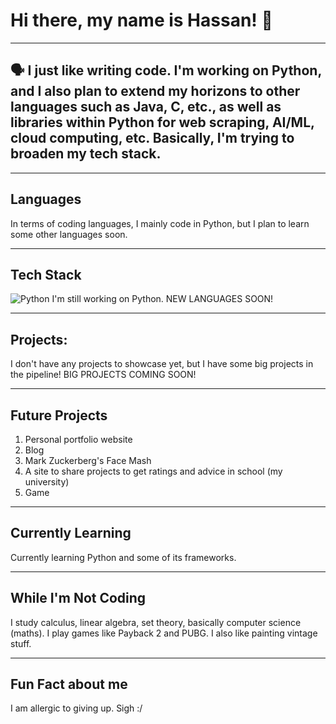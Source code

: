 # Hi there, my name is Hassan! 👋

---

## 🗣 I just like writing code. I'm working on Python, and I also plan to extend my horizons to other languages such as Java, C, etc., as well as libraries within Python for web scraping, AI/ML, cloud computing, etc. Basically, I'm trying to broaden my tech stack.

---

## Languages

In terms of coding languages, I mainly code in Python, but I plan to learn some other languages soon.

---

##  Tech Stack

![Python](https://img.shields.io/badge/-Python-3776AB?style=flat-square&logo=Python&logoColor=white)
I'm still working on Python.
NEW LANGUAGES SOON!

---

##  Projects:

I don't have any projects to showcase yet, but I have some big projects in the pipeline!
BIG PROJECTS COMING SOON!

---

##  Future Projects

1. Personal portfolio website
2. Blog
3. Mark Zuckerberg's Face Mash
4. A site to share projects to get ratings and advice in school (my university)
5. Game

---

##  Currently Learning

Currently learning Python and some of its frameworks.

---

##  While I'm Not Coding

I study calculus, linear algebra, set theory, basically computer science (maths).
I play games like Payback 2 and PUBG.
I also like painting vintage stuff.

---

##  Fun Fact about me

I am allergic to giving up. Sigh :/


<!---
HassanAmirii/HassanAmirii is a ✨ special ✨ repository because its `README.md` (this file) appears on your GitHub profile.
You can click the Preview link to take a look at your changes.
--->
